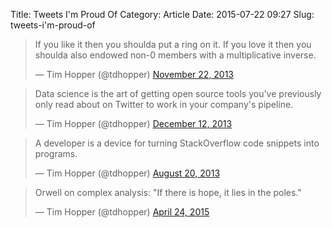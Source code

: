 Title: Tweets I'm Proud Of
Category: Article
Date: 2015-07-22 09:27
Slug: tweets-i'm-proud-of

<blockquote class="twitter-tweet" lang="en"><p lang="en" dir="ltr">If you like it then you shoulda put a ring on it.&#10;&#10;If you love it then you shoulda also endowed non-0 members with a multiplicative inverse.</p>&mdash; Tim Hopper (@tdhopper) <a href="https://twitter.com/tdhopper/status/403919436190461952">November 22, 2013</a></blockquote> <script async src="//platform.twitter.com/widgets.js" charset="utf-8"></script>

<blockquote class="twitter-tweet" lang="en"><p lang="en" dir="ltr">Data science is the art of getting open source tools you&#39;ve previously only read about on Twitter to work in your company&#39;s pipeline.</p>&mdash; Tim Hopper (@tdhopper) <a href="https://twitter.com/tdhopper/status/411218027963617280">December 12, 2013</a></blockquote> <script async src="//platform.twitter.com/widgets.js" charset="utf-8"></script>

<blockquote class="twitter-tweet" lang="en"><p lang="en" dir="ltr">A developer is a device for turning StackOverflow code snippets into programs.</p>&mdash; Tim Hopper (@tdhopper) <a href="https://twitter.com/tdhopper/status/369908021058469888">August 20, 2013</a></blockquote> <script async src="//platform.twitter.com/widgets.js" charset="utf-8"></script>

<blockquote class="twitter-tweet" lang="en"><p lang="en" dir="ltr">Orwell on complex analysis: &quot;If there is hope, it lies in the poles.&quot;</p>&mdash; Tim Hopper (@tdhopper) <a href="https://twitter.com/tdhopper/status/591652326349365249">April 24, 2015</a></blockquote> <script async src="//platform.twitter.com/widgets.js" charset="utf-8"></script>